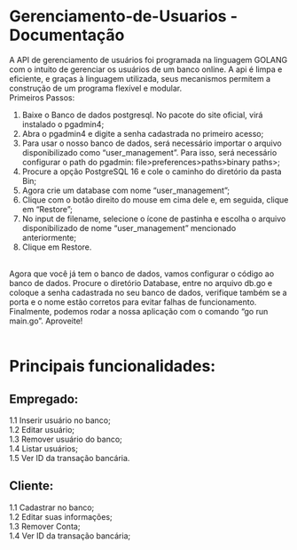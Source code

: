 # Gerenciamento-de-Usuarios - Documentação
A API de gerenciamento de usuários foi programada na linguagem GOLANG com o intuito de gerenciar os usuários de um banco online. A api é limpa e eficiente, e graças à linguagem utilizada, seus mecanismos permitem a construção de um programa flexível e modular.
</br>
Primeiros Passos:</br>
1. Baixe o Banco de dados postgresql. No pacote do site oficial, virá instalado o pgadmin4;</br>
2. Abra o pgadmin4 e digite a senha cadastrada no primeiro acesso;</br>
3. Para usar o nosso banco de dados, será necessário importar o arquivo disponibilizado como “user_management”. Para isso, será necessário configurar o path do pgadmin: file>preferences>paths>binary paths>;</br>
4. Procure a opção PostgreSQL 16 e cole o caminho do diretório da pasta Bin;</br>
5. Agora crie um database com nome “user_management”;</br>
6. Clique com o botão direito do mouse em cima dele e, em seguida, clique em “Restore”;</br>
7. No input de filename, selecione o ícone de pastinha e escolha o arquivo disponibilizado de nome “user_management” mencionado anteriormente;</br>
8. Clique em Restore.</br>
</br>
Agora que você já tem o banco de dados, vamos configurar o código ao banco de dados. Procure o diretório Database, entre no arquivo db.go e coloque a senha cadastrada no seu banco de dados, verifique também se a porta e o nome estão corretos para evitar falhas de funcionamento. Finalmente, podemos rodar a nossa aplicação com o comando “go run main.go”. Aproveite!</br>

</br>
<h1> Principais funcionalidades: </h1>

<h2>Empregado:</h2>
1.1 Inserir usuário no banco; </br>
1.2 Editar usuário;</br>
1.3 Remover usuário do banco;</br>
1.4 Listar usuários;</br>
1.5 Ver ID da transação bancária.</br>

<h2>Cliente:</h2>
1.1 Cadastrar no banco; </br>
1.2 Editar suas informações; </br>
1.3 Remover Conta; </br>
1.4 Ver ID da transação bancária; </br>
